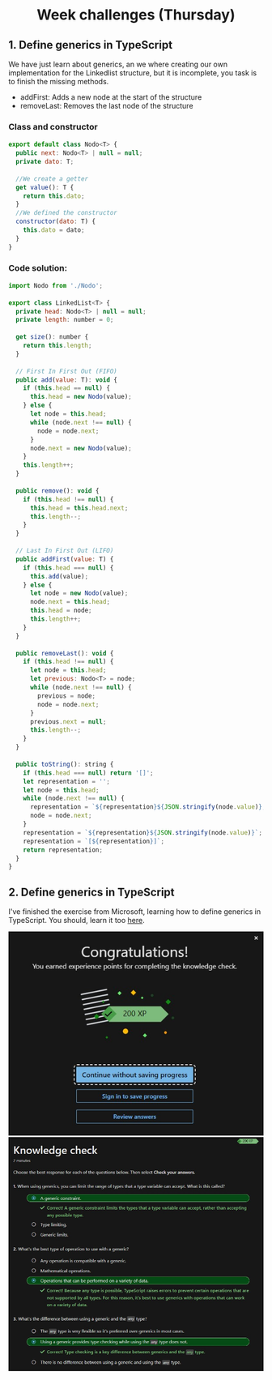 <h1 align="center">Week challenges (Thursday)</h1>


## 1. Define generics in TypeScript

We have just learn about generics, an we where creating our own implementation for the Linkedlist structure, but it is incomplete, you task is to finish the missing methods.
- addFirst: Adds a new node at the start of the structure
- removeLast: Removes the last node of the structure

### Class and constructor
```javascript
export default class Nodo<T> {
  public next: Nodo<T> | null = null;
  private dato: T;
  
  //We create a getter
  get value(): T {
    return this.dato;
  }
  //We defined the constructor
  constructor(dato: T) {
    this.dato = dato;
  }
}
```

### Code solution:
```javascript
import Nodo from './Nodo';

export class LinkedList<T> {
  private head: Nodo<T> | null = null;
  private length: number = 0;

  get size(): number {
    return this.length;
  }

  // First In First Out (FIFO)
  public add(value: T): void {
    if (this.head == null) {
      this.head = new Nodo(value);
    } else {
      let node = this.head;
      while (node.next !== null) {
        node = node.next;
      }
      node.next = new Nodo(value);
    }
    this.length++;
  }

  public remove(): void {
    if (this.head !== null) {
      this.head = this.head.next;
      this.length--;
    }
  }

  // Last In First Out (LIFO)
  public addFirst(value: T) {
    if (this.head === null) {
      this.add(value);
    } else {
      let node = new Nodo(value);
      node.next = this.head;
      this.head = node;
      this.length++;
    }
  }

  public removeLast(): void {
    if (this.head !== null) {
      let node = this.head;
      let previous: Nodo<T> = node;
      while (node.next !== null) {
        previous = node;
        node = node.next;
      }
      previous.next = null;
      this.length--;
    }
  }

  public toString(): string {
    if (this.head === null) return '[]';
    let representation = '';
    let node = this.head;
    while (node.next !== null) {
      representation = `${representation}${JSON.stringify(node.value)},`;
      node = node.next;
    }
    representation = `${representation}${JSON.stringify(node.value)}`;
    representation = `[${representation}]`;
    return representation;
  }
}
```

## 2. Define generics in TypeScript

I've finished the exercise from Microsoft, learning how to define generics in TypeScript. You should, learn it too [here](https://docs.microsoft.com/en-us/learn/modules/typescript-develop-typed-functions/).

![alt text](/src/technologies/week8/Thursday/exerciseCompletedGenerics.jpg "I did it!")
![alt text](/src/technologies/week8/Thursday/KnowledgeCheckThursday.jpg "Knowledge, check!")
